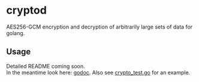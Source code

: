 # cryptod
AES256-GCM encryption and decryption of arbitrarily large sets of data for golang.

## Usage
Detailed README coming soon.  
In the meantime look here: [godoc](https://godoc.org/github.com/wiggin77/cryptod).
Also see [crypto_test.go](../crypto_test.go) for an example.
